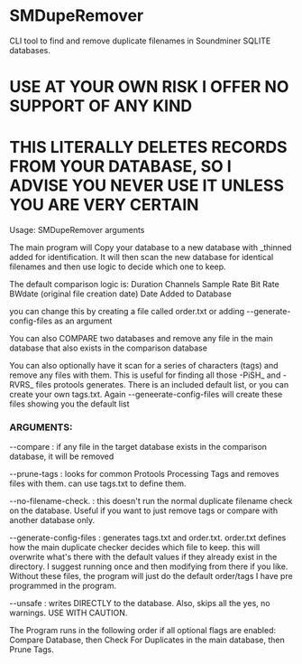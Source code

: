 # SMDupeRemover
 CLI tool to find and remove duplicate filenames in Soundminer SQLITE databases.  

# USE AT YOUR OWN RISK I OFFER NO SUPPORT OF ANY KIND
# THIS LITERALLY DELETES RECORDS FROM YOUR DATABASE, SO I ADVISE YOU NEVER USE IT UNLESS YOU ARE VERY CERTAIN

Usage: 
    SMDupeRemover <database> arguments

The main program will Copy your database to a new database with _thinned added for identification.  It will then scan the new database for identical filenames and then use logic to decide which one to keep.

The default comparison logic is:
   Duration
   Channels
   Sample Rate
   Bit Rate
   BWdate (original file creation date)
   Date Added to Database

you can change this by creating a file called order.txt  or adding --generate-config-files as an argument

You can also COMPARE two databases and remove any file in the main database that also exists in the comparison database

You can also optionally have it scan for a series of characters (tags) and remove any files with them.  This is useful for finding all those -PiSH_ and -RVRS_ files protools generates.  There is an included default list, or you can create your own tags.txt.  Again --geneerate-config-files will create these files showing you the default list


### ARGUMENTS:

--compare <database2> : if any file in the target database exists in the comparison database, it will be removed

--prune-tags  :  looks for common Protools Processing Tags and removes files with them.  can use tags.txt to define them.

--no-filename-check. :  this doesn't run the normal duplicate filename check on the database.  Useful if you want to just remove tags or compare with another database only.

--generate-config-files : generates tags.txt and order.txt. order.txt defines how the main duplicate checker decides which file to keep.  this will overwrite what's there with the default values if they already exist in the directory.  I suggest running once and then modifying from there if you like.  Without these files, the program will just do the default order/tags I have pre programmed in the program.

--unsafe : writes DIRECTLY to the database.  Also, skips all the yes, no warnings.  USE WITH CAUTION.


The Program runs in the following order if all optional flags are enabled:
  Compare Database, then Check For Duplicates in the main database, then Prune Tags.
